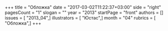 +++
title = "Обложка"
date = "2017-03-02T11:22:37+03:00"
side = "right"
pagesCount = "1"
slogan = ""
year = "2013"
startPage = "front"
authors = []
issues = [ "2013_04",]
illustrators = [ "Юстас",]
month = "04"
rubrics = [ "Обложка",]
+++
